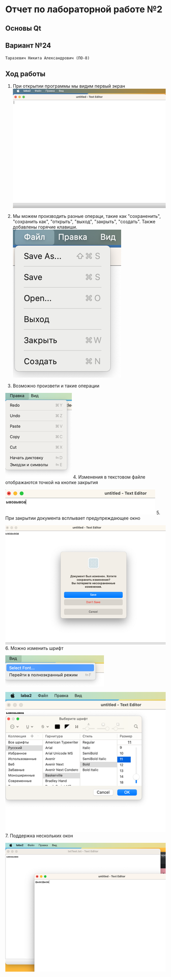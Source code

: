 # Отчет по лабораторной работе №2

## Основы Qt

## Вариант №24

`Таразевич Никита Александрович (ПО-8)`

## Ход работы

1. При открытии программы мы видим первый экран
![image](scrins/img_-1.png)

2. Мы можем производить разные операци, такие как "сохраненить", "сохранить как", "открыть", "выход", "закрыть", "создать".
Также добавлены горячие клавиши.
![image](scrins/img_0.png)
3. Возможно произвети и такие операции

![image](scrins/img_1.png)
4. Изменения в текстовом файле отображаются точкой на кнопке закрытия

![img_2.png](scrins/img_2.png)
5. При закрытии документа всплывает предупреждающее окно

![img_3.png](scrins/img_3.png)
6. Можно изменить шрифт

![img_4.png](scrins/img_4.png)

![img_5.png](scrins/img_5.png)
7. Поддержка нескольких окон

![img_6.png](scrins/img_6.png)
